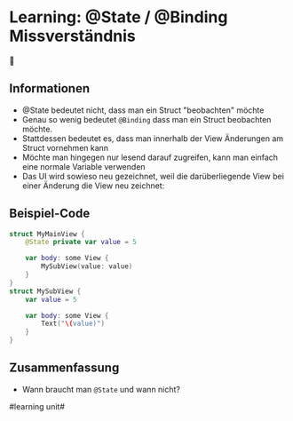 # Learning: @State / @Binding Missverständnis
🧠

## Informationen
- @State bedeutet nicht, dass man ein Struct "beobachten" möchte
- Genau so wenig bedeutet `@Binding` dass man ein Struct beobachten möchte.
- Stattdessen bedeutet es, dass man innerhalb der View Änderungen am Struct vornehmen kann
- Möchte man hingegen nur lesend darauf zugreifen, kann man einfach eine normale Variable verwenden
- Das UI wird sowieso neu gezeichnet, weil die darüberliegende View bei einer Änderung die View neu zeichnet:

## Beispiel-Code

```swift
struct MyMainView {
	@State private var value = 5

	var body: some View {
		MySubView(value: value)
	}
}
struct MySubView {
	var value = 5

	var body: some View {
		Text("\(value)")
	}
}
```

## Zusammenfassung
- Wann braucht man `@State` und wann nicht?


#learning unit#